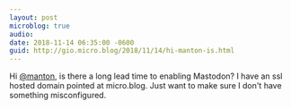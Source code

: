 ```yaml
---
layout: post
microblog: true
audio: 
date: 2018-11-14 06:35:00 -0600
guid: http://gio.micro.blog/2018/11/14/hi-manton-is.html
---
```

Hi [@manton](https://micro.blog/manton), is there a long lead time to enabling Mastodon? I have an ssl hosted domain pointed at micro.blog. Just want to make sure I don't have something misconfigured.
